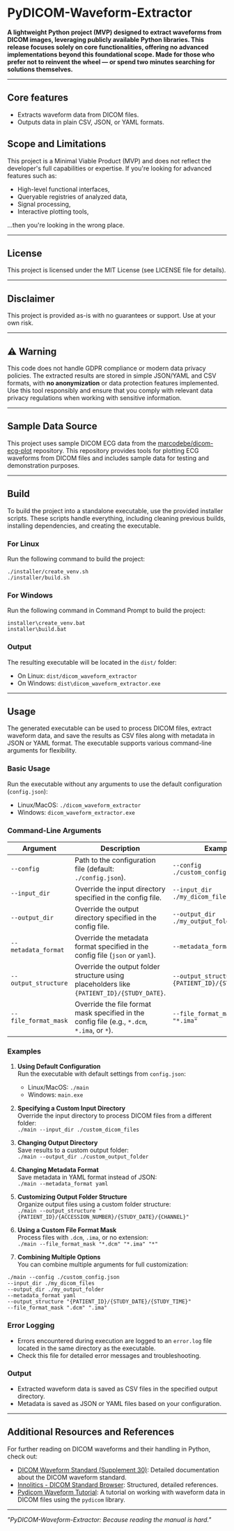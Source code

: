 # PyDICOM-Waveform-Extractor 

**A lightweight Python project (MVP) designed to extract waveforms from DICOM images, leveraging publicly available Python libraries. This release focuses solely on core functionalities, offering no advanced implementations beyond this foundational scope. Made for those who prefer not to reinvent the wheel — or spend two minutes searching for solutions themselves.**

---

## Core features
- Extracts waveform data from DICOM files.
- Outputs data in plain CSV, JSON, or YAML formats.

## Scope and Limitations
This project is a Minimal Viable Product (MVP) and does not reflect the developer's full capabilities or expertise. If you're looking for advanced features such as:
- High-level functional interfaces,
- Queryable registries of analyzed data,
- Signal processing,
- Interactive plotting tools,
  
...then you're looking in the wrong place.

---

## License
This project is licensed under the MIT License (see LICENSE file for details).

---

## Disclaimer
This project is provided as-is with no guarantees or support. Use at your own risk.

---

## ⚠️ Warning

This code does not handle GDPR compliance or modern data privacy policies. The extracted results are stored in simple JSON/YAML and CSV formats, with **no anonymization** or data protection features implemented. Use this tool responsibly and ensure that you comply with relevant data privacy regulations when working with sensitive information.

---

## Sample Data Source

This project uses sample DICOM ECG data from the [marcodebe/dicom-ecg-plot](https://github.com/marcodebe/dicom-ecg-plot) repository. This repository provides tools for plotting ECG waveforms from DICOM files and includes sample data for testing and demonstration purposes.

---

## Build

To build the project into a standalone executable, use the provided installer scripts. These scripts handle everything, including cleaning previous builds, installing dependencies, and creating the executable.

### **For Linux**

Run the following command to build the project:

```
./installer/create_venv.sh
./installer/build.sh
```

### **For Windows**

Run the following command in Command Prompt to build the project:

```
installer\create_venv.bat
installer\build.bat
```

### **Output**

The resulting executable will be located in the `dist/` folder:

- On Linux: `dist/dicom_waveform_extractor`
- On Windows: `dist\dicom_waveform_extractor.exe`

---

## Usage

The generated executable can be used to process DICOM files, extract waveform data, and save the results as CSV files along with metadata in JSON or YAML format. The executable supports various command-line arguments for flexibility.

### **Basic Usage**

Run the executable without any arguments to use the default configuration (`config.json`):

- Linux/MacOS: `./dicom_waveform_extractor`
- Windows: `dicom_waveform_extractor.exe`

### **Command-Line Arguments**

| Argument             | Description                                                                                  | Example                                                                 |
| -------------------- | -------------------------------------------------------------------------------------------- | ----------------------------------------------------------------------- |
| `--config`           | Path to the configuration file (default: `./config.json`).                                   | `--config ./custom_config.json`                                         |
| `--input_dir`        | Override the input directory specified in the config file.                                   | `--input_dir ./my_dicom_files`                                          |
| `--output_dir`       | Override the output directory specified in the config file.                                  | `--output_dir ./my_output_folder`                                       |
| `--metadata_format`  | Override the metadata format specified in the config file (`json` or `yaml`).                | `--metadata_format yaml`                                                |
| `--output_structure` | Override the output folder structure using placeholders like `{PATIENT_ID}/{STUDY_DATE}`.    | `--output_structure "{PATIENT_ID}/{STUDY_DATE}"`                        |
| `--file_format_mask` | Override the file format mask specified in the config file (e.g., `*.dcm`, `*.ima`, or `*`). | `--file_format_mask "*.dcm" "*.ima"`                                    |

### **Examples**

1. **Using Default Configuration**  
   Run the executable with default settings from `config.json`:

   - Linux/MacOS: `./main`
   - Windows: `main.exe`

2. **Specifying a Custom Input Directory**  
   Override the input directory to process DICOM files from a different folder:  
   `./main --input_dir ./custom_dicom_files`

3. **Changing Output Directory**  
   Save results to a custom output folder:  
   `./main --output_dir ./custom_output_folder`

4. **Changing Metadata Format**  
   Save metadata in YAML format instead of JSON:  
   `./main --metadata_format yaml`

5. **Customizing Output Folder Structure**  
   Organize output files using a custom folder structure:  
   `./main --output_structure "{PATIENT_ID}/{ACCESSION_NUMBER}/{STUDY_DATE}/{CHANNEL}"`

6. **Using a Custom File Format Mask**  
   Process files with `.dcm`, `.ima`, or no extension:  
   `./main --file_format_mask "*.dcm" "*.ima" "*"`

7. **Combining Multiple Options**  
   You can combine multiple arguments for full customization:

```
./main --config ./custom_config.json
--input_dir ./my_dicom_files
--output_dir ./my_output_folder
--metadata_format yaml
--output_structure "{PATIENT_ID}/{STUDY_DATE}/{STUDY_TIME}"
--file_format_mask ".dcm" ".ima"
```

### **Error Logging**

- Errors encountered during execution are logged to an `error.log` file located in the same directory as the executable.
- Check this file for detailed error messages and troubleshooting.

### **Output**

- Extracted waveform data is saved as CSV files in the specified output directory.
- Metadata is saved as JSON or YAML files based on your configuration.

---

## Additional Resources and References

For further reading on DICOM waveforms and their handling in Python, check out:

- [DICOM Waveform Standard (Supplement 30)](https://www.dicomstandard.org/News-dir/ftsup/docs/sups/sup30.pdf): Detailed documentation about the DICOM waveform standard.
- [Innolitics - DICOM Standard Browser](https://dicom.innolitics.com/ciods/electrooculogram/waveform/54000100): Structured, detailed references.
- [Pydicom Waveform Tutorial](https://pydicom.github.io/pydicom/dev/tutorials/waveforms.html): A tutorial on working with waveform data in DICOM files using the `pydicom` library.


---
_"PyDICOM-Waveform-Extractor: Because reading the manual is hard."_  
